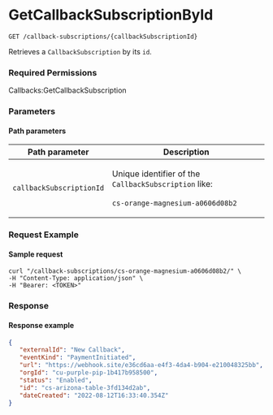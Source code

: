 # GetCallbackSubscriptionById

`GET /callback-subscriptions/{callbackSubscriptionId}`

Retrieves a `CallbackSubscription` by its `id`.

### Required Permissions

Callbacks:GetCallbackSubscription

### Parameters <a href="#parameters.1" id="parameters.1"></a>

#### Path parameters <a href="#path-parameters" id="path-parameters"></a>

| Path parameter           | Description                                                                                                                |
| ------------------------ | -------------------------------------------------------------------------------------------------------------------------- |
| `callbackSubscriptionId` | <p>Unique identifier of the <code>CallbackSubscription</code> like:<br><br><code>cs-orange-magnesium-a0606d08b2</code></p> |

### Request Example <a href="#request-example.1" id="request-example.1"></a>

#### Sample request <a href="#sample-request" id="sample-request"></a>

```shell
curl "/callback-subscriptions/cs-orange-magnesium-a0606d08b2/" \
-H "Content-Type: application/json" \
-H "Bearer: <TOKEN>"
```

### Response <a href="#response" id="response"></a>

#### Response example <a href="#response-example" id="response-example"></a>

```json
{
   "externalId": "New Callback",
   "eventKind": "PaymentInitiated",
   "url": "https://webhook.site/e36cd6aa-e4f3-4da4-b904-e210048325bb",
   "orgId": "cu-purple-pip-1b417b958500",
   "status": "Enabled",
   "id": "cs-arizona-table-3fd134d2ab",
   "dateCreated": "2022-08-12T16:33:40.354Z"
}
```
